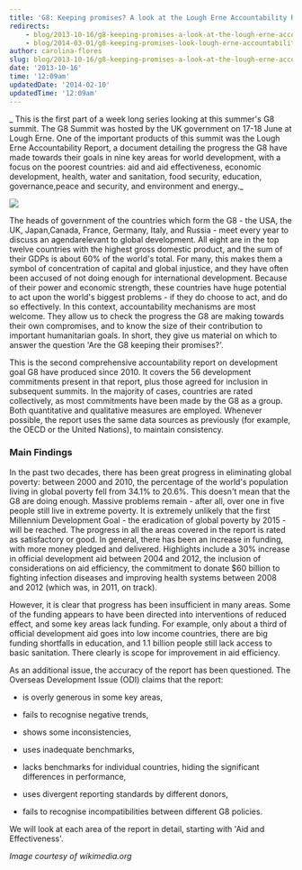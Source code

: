 ```yaml
---
title: 'G8: Keeping promises? A look at the Lough Erne Accountability Report'
redirects:
    - blog/2013-10-16/g8-keeping-promises-a-look-at-the-lough-erne-accountability-report
    - blog/2014-03-01/g8-keeping-promises-look-lough-erne-accountability-report
author: carolina-flores
slug: blog/2013-10-16/g8-keeping-promises-a-look-at-the-lough-erne-accountability-report
date: '2013-10-16'
time: '12:09am'
updatedDate: '2014-02-10'
updatedTime: '12:09am'
---
```

_
This is the first part of a week long series looking at this summer's G8 summit. The G8 Summit was hosted by the UK government on 17-18 June at Lough Erne. One of the important products of this summit was the Lough Erne Accountability Report, a document detailing the progress the G8 have made towards their goals in nine key areas for world development, with a focus on the poorest countries: aid and aid effectiveness, economic development, health, water and sanitation, food security, education, governance,peace and security, and environment and energy._

![](/images/uploads/g8_leaders_watching_football-small.jpg)

The heads of government of the countries which form the G8 - the USA, the UK, Japan,Canada, France, Germany, Italy, and Russia - meet every year to discuss an agendarelevant to global development. All eight are in the top twelve countries with the highest gross domestic product, and the sum of their GDPs is about 60% of the world's total. For many, this makes them a symbol of concentration of capital and global injustice, and they have often been accused of not doing enough for international development. Because of their power and economic strength, these countries have huge potential to act upon the world's biggest problems - if they do choose to act, and do so effectively. In this context, accountability mechanisms are most welcome. They allow us to check the progress the G8 are making towards their own compromises, and to know the size of their contribution to important humanitarian goals. In short, they give us material on which to answer the question 'Are the G8 keeping their promises?'.

This is the second comprehensive accountability report on development goal G8 have produced since 2010\. It covers the 56 development commitments present in that report, plus those agreed for inclusion in subsequent summits. In the majority of cases, countries are rated collectively, as most commitments have been made by the G8 as a group. Both quantitative and qualitative measures are employed. Whenever possible, the report uses the same data sources as previously (for example, the OECD or the United Nations), to maintain consistency.

### Main Findings

In the past two decades, there has been great progress in eliminating global poverty: between 2000 and 2010, the percentage of the world's population living in global poverty fell from 34.1% to 20.6%. This doesn't mean that the G8 are doing enough. Massive problems remain - after all, over one in five people still live in extreme poverty. It is extremely unlikely that the first Millennium Development Goal - the eradication of global poverty by 2015 - will be reached. The progress in all the areas covered in the report is rated as satisfactory or good. In general, there has been an increase in funding, with more money pledged and delivered. Highlights include a 30% increase in official development aid between 2004 and 2012, the inclusion of considerations on aid efficiency, the commitment to donate $60 billion to fighting infection diseases and improving health systems between 2008 and 2012 (which was, in 2011, on track).

However, it is clear that progress has been insufficient in many areas. Some of the funding appears to have been directed into interventions of reduced effect, and some key areas lack funding. For example, only about a third of official development aid goes into low income countries, there are big funding shortfalls in education, and 1.1 billion people still lack access to basic sanitation. There clearly is scope for improvement in aid efficiency.

As an additional issue, the accuracy of the report has been questioned. The Overseas Development Issue (ODI) claims that the report:

- is overly generous in some key areas,

- fails to recognise negative trends,

- shows some inconsistencies,

- uses inadequate benchmarks,

- lacks benchmarks for individual countries, hiding the significant differences in performance,

- uses divergent reporting standards by different donors,

- fails to recognise incompatibilities between different G8 policies.

We will look at each area of the report in detail, starting with 'Aid and Effectiveness'.

_Image courtesy of wikimedia.org_